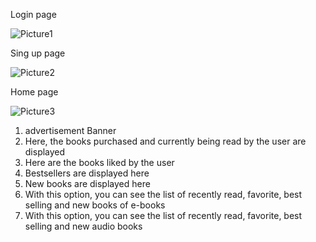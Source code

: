 Login page

![Picture1](https://github.com/SamiraAhmadnezhad/ReadyGo_front/assets/134923629/8497dadc-42ef-4f4c-87df-2996453010a0)

Sing up page

![Picture2](https://github.com/SamiraAhmadnezhad/ReadyGo_front/assets/134923629/d640de3e-a17e-414a-9a24-2dcffa472699)

Home page

![Picture3](https://github.com/SamiraAhmadnezhad/ReadyGo_front/assets/134923629/2b0161ee-ec07-4f28-b066-634af2f3fb53)

1. advertisement Banner
2. Here, the books purchased and currently being read by the user are displayed
3. Here are the books liked by the user
4. Bestsellers are displayed here
5. New books are displayed here
6. With this option, you can see the list of recently read, favorite, best selling and new books of e-books
7. With this option, you can see the list of recently read, favorite, best selling and new audio books

